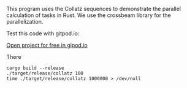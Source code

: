 This program uses the Collatz sequences to demonstrate the 
parallel calculation of tasks in Rust. We use the crossbeam library
for the parallelization.

Test this code with gitpod.io:

[Open project for free in gipod.io](https://gitpod.io/#https://github.com/literadix/collatz)

There

    cargo build --release
    ./target/release/collatz 100 
    time ./target/release/collatz 1000000 > /dev/null